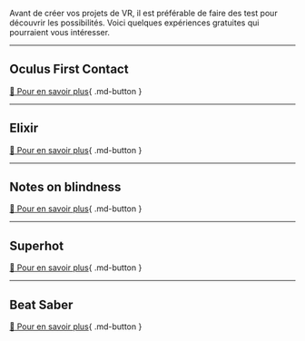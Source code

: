 

Avant de créer vos projets de VR, il est préférable de faire des test pour découvrir les possibilités. Voici quelques expériences gratuites qui pourraient vous intéresser.   


***  
## Oculus First Contact
[📖 Pour en savoir plus](https://www.oculus.com/deeplink/?action=view&path=/app/2188021891257542&ref=oculus_desktop){ .md-button }   <br>


***  

## Elixir
[📖 Pour en savoir plus](https://www.oculus.com/deeplink/?action=view&path=/app/3793077684043441&ref=oculus_desktop){ .md-button }   <br>

***  

## Notes on blindness
[📖 Pour en savoir plus](https://www.oculus.com/deeplink/?action=view&path=/app/1946326588770583&ref=oculus_desktop){ .md-button }   <br>

***  

## Superhot
[📖 Pour en savoir plus](https://www.oculus.com/deeplink/?action=view&path=/app/1780841635357133&ref=oculus_desktop){ .md-button }   <br>

***  

## Beat Saber
[📖 Pour en savoir plus](https://www.oculus.com/deeplink/?action=view&path=/app/1758986534231171&ref=oculus_desktop){ .md-button }   <br>
